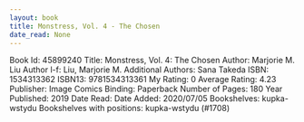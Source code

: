 ```yaml
---
layout: book
title: Monstress, Vol. 4 - The Chosen
date_read: None
---
```


Book Id: 45899240
Title: Monstress, Vol. 4: The Chosen
Author: Marjorie M. Liu
Author l-f: Liu, Marjorie M.
Additional Authors: Sana Takeda
ISBN: 1534313362
ISBN13: 9781534313361
My Rating: 0
Average Rating: 4.23
Publisher: Image Comics
Binding: Paperback
Number of Pages: 180
Year Published: 2019
Date Read: 
Date Added: 2020/07/05
Bookshelves: kupka-wstydu
Bookshelves with positions: kupka-wstydu (#1708)

